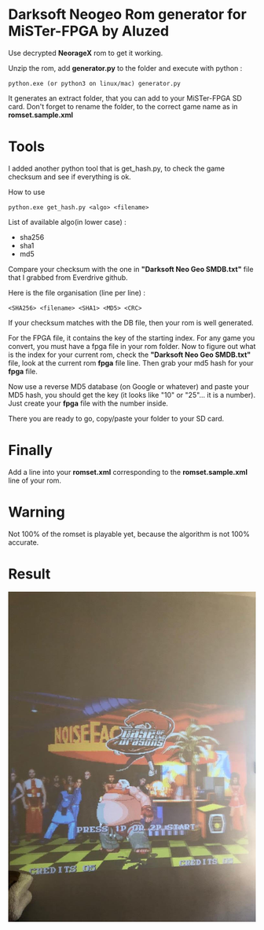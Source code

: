 # Darksoft Neogeo Rom generator for MiSTer-FPGA by Aluzed

Use decrypted **NeorageX** rom to get it working. 

Unzip the rom, add **generator.py** to the folder and execute with python : 
```
python.exe (or python3 on linux/mac) generator.py
```

It generates an extract folder, that you can add to your MiSTer-FPGA SD card.
Don't forget to rename the folder, to the correct game name as in **romset.sample.xml**

# Tools

I added another python tool that is get_hash.py, to check the game checksum and see if everything is ok.

How to use 

```
python.exe get_hash.py <algo> <filename>
```

List of available algo(in lower case) : 
* sha256
* sha1 
* md5

Compare your checksum with the one in **"Darksoft Neo Geo SMDB.txt"** file that I grabbed from Everdrive github.

Here is the file organisation (line per line) : 
```
<SHA256> <filename> <SHA1> <MD5> <CRC>
```

If your checksum matches with the DB file, then your rom is well generated.

For the FPGA file, it contains the key of the starting index. For any game you convert, you must have a fpga file in your rom folder. 
Now to figure out what is the index for your current rom, check the **"Darksoft Neo Geo SMDB.txt"** file, look at the current rom **fpga** file line.
Then grab your md5 hash for your **fpga** file. 

Now use a reverse MD5 database (on Google or whatever) and paste your MD5 hash, you should get the key (it looks like "10" or "25"... it is a number).
Just create your **fpga** file with the number inside.

There you are ready to go, copy/paste your folder to your SD card.

# Finally

Add a line into your **romset.xml** corresponding to the **romset.sample.xml** line of your rom.

# Warning

Not 100% of the romset is playable yet, because the algorithm is not 100% accurate.

# Result

![Me playing](https://raw.githubusercontent.com/aluzed/MiSTer-Neogeo-Rom-Decrypter/master/preview.jpg)
